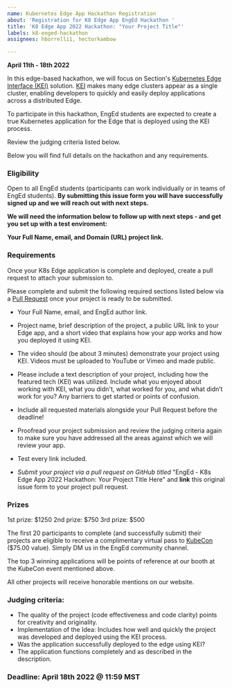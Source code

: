 ```yaml
---
name: Kubernetes Edge App Hackathon Registration
about: 'Registration for K8 Edge App EngEd Hackathon '
title: 'K8 Edge App 2022 Hackathon: "Your Project Title"'
labels: k8-enged-hackathon
assignees: hborrelli1, hectorkambow

---
```


**April 11th - 18th 2022**

In this edge-based hackathon, we will focus on Section's [Kubernetes Edge Interface (KEI)](https://www.section.io/docs/explanations/kei/) solution. [KEI](https://www.section.io/kubernetes-edge-interface/) makes many edge clusters appear as a single cluster, enabling developers to quickly and easily deploy applications across a distributed Edge.

To participate in this hackathon, EngEd students are expected to create a true Kubernetes application for the Edge that is deployed using the KEI process.

Review the judging criteria listed below.

Below you will find full details on the hackathon and any requirements.

### Eligibility
Open to all EngEd students (participants can work individually or in teams of EngEd students). **By submitting this issue form you will have successfully signed up and we will reach out with next steps.** 

**We will need the information below to follow up with next steps - and get you set up with a test enviroment:**

**Your Full Name, email, and Domain (URL) project link.**

### Requirements
Once your K8s Edge application is complete and deployed, create a pull request to attach your submission to. 

Please complete and submit the following required sections listed below via a [Pull Request](https://github.com/section-engineering-education/engineering-education/compare) once your project is ready to be submitted. 

- Your Full Name, email, and EngEd author link.

- Project name, brief description of the project, a public URL link to your Edge app, and a short video that explains how your app works and how you deployed it using KEI. 

- The video should (be about 3 minutes) demonstrate your project using KEI. Videos must be uploaded to YouTube or Vimeo and made public.

- Please include a text description of your project, including how the featured tech (KEI) was utilized. Include what you enjoyed about working with KEI, what you didn't, what worked for you, and what didn’t work for you? Any barriers to get started or points of confusion.

- Include all requested materials alongside your Pull Request before the deadline!

- Proofread your project submission and review the judging criteria again to make sure you have addressed all the areas against which we will review your app.

- Test every link included.

- _Submit your project via a pull request on GitHub titled_ "EngEd - K8s Edge App 2022 Hackathon: Your Project Title Here" and **link** this original issue form to your project pull request.

### Prizes
1st prize: $1250
2nd prize: $750
3rd prize: $500

The first 20 participants to complete (and successfully submit) their projects are eligible to receive a complimentary virtual pass to [KubeCon](https://events.linuxfoundation.org/kubecon-cloudnativecon-europe/) ($75.00 value). Simply DM us in the EngEd community channel.

The top 3 winning applications will be points of reference at our booth at the KubeCon event mentioned above.

All other projects will receive honorable mentions on our website.

### Judging criteria: 
- The quality of the project (code effectiveness and code clarity) points for creativity and originality.
- Implementation of the Idea: Includes how well and quickly the project was developed and deployed using the KEI process.
- Was the application successfully deployed to the edge using KEI?
- The application functions completely and as described in the description.

### Deadline: April 18th 2022 @ 11:59 MST
